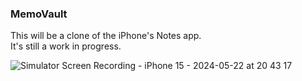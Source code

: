 ### MemoVault


This will be a clone of the iPhone's Notes app.  
It's still a work in progress.




![Simulator Screen Recording - iPhone 15 - 2024-05-22 at 20 43 17](https://github.com/isTheo/MemoVault/assets/149708189/7a8de90a-61e8-4582-b1a6-28b80da877a0)
